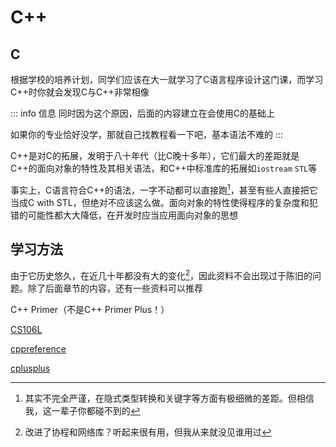 # C++
## C
根据学校的培养计划，同学们应该在大一就学习了C语言程序设计这门课，而学习C++时你就会发现C与C++非常相像

::: info 信息
同时因为这个原因，后面的内容建立在会使用C的基础上

如果你的专业恰好没学，那就自己找教程看一下吧，基本语法不难的
:::

C++是对C的拓展，发明于八十年代（比C晚十多年），它们最大的差距就是C++的面向对象的特性及其相关语法，和C++中标准库的拓展如`iostream` `STL`等

事实上，C语言符合C++的语法，一字不动都可以直接跑[^1]，甚至有些人直接把它当成C with STL，但绝对不应该这么做。面向对象的特性使得程序的复杂度和犯错的可能性都大大降低，在开发时应当应用面向对象的思想

[^1]: 其实不完全严谨，在隐式类型转换和关键字等方面有极细微的差距。但相信我，这一辈子你都碰不到的

## 学习方法
由于它历史悠久，在近几十年都没有大的变化[^2]，因此资料不会出现过于陈旧的问题。除了后面章节的内容，还有一些资料可以推荐

[^2]: 改进了协程和网络库？听起来很有用，但我从来就没见谁用过

C++ Primer（不是C++ Primer Plus！）

[CS106L](http://web.stanford.edu/class/cs106l/)

[cppreference](https://zh.cppreference.com/w/%E9%A6%96%E9%A1%B5)

[cplusplus](https://cplusplus.com/doc/)
